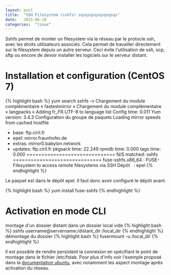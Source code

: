 ```yaml
---
layout: post
title:  "SSH Filesystem (sshfs) sqsqsqsqsqsqsqsqs"
date:   2015-06-28
categories:  "linux"
---
```

Sshfs permet de monter un filesystem via le réseau par le protocle ssh, avec les droits utilisateurs associés. Cela permet de travailler directement sur le filesystem depuis un autre serveur. Ceci évite l'utilisation de ssh, scp, sftp ou encore de devoir installer les logiciels sur le serveur distant.

# Installation et configuration (CentOS 7)

{% highlight bash %}
yum search sshfs -v
Chargement du module complémentaire « fastestmirror »
Chargement du module complémentaire « langpacks »
Adding fr_FR.UTF-8 to language list
Config time: 0.011
Yum version: 3.4.3
Configuration du groupe de paquets
Loading mirror speeds from cached hostfile
 * base: ftp.ciril.fr
 * epel: mirror.fraunhofer.de
 * extras: mirror0.babylon.network
 * updates: ftp.ciril.fr
pkgsack time: 22.249
rpmdb time: 0.000
tags time: 0.000
============================== N/S matched: sshfs ==============================
fuse-sshfs.x86_64 : FUSE-Filesystem to access remote filesystems via SSH
Dépôt               : epel
{% endhighlight %}

Le paquet est dans le dépôt epel. Il faut donc avoir configuré le dépôt avant.

{% highlight bash %}
yum install fuse-sshfs
{% endhighlight %}


# Activation en mode CLI

montage d'un dossier distant dans un dossier local vide
{% highlight bash %}
sshfs username@servername:/distant_dir /local_dir
{% endhighlight %}
démontage du dossier
{% highlight bash %}
fusermount -u /local_dir
{% endhighlight %}


Il est possible de rendre persistent la connexion en spécifiant le point de montage dans le fichier /etc/fstab. Pour plus d'info voir l'exemple proposé dans la [documentation ubuntu][doc-ubuntu], avec notamment les aspect montage après activation du réseau.

[doc-ubuntu]: http://doc.ubuntu-fr.org/sshfs
